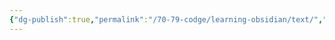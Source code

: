 ```yaml
---
{"dg-publish":true,"permalink":"/70-79-codge/learning-obsidian/text/","created":"","updated":""}
---
```


